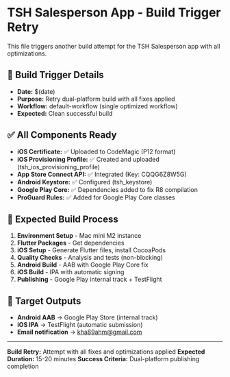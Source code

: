 # TSH Salesperson App - Build Trigger Retry

This file triggers another build attempt for the TSH Salesperson app with all optimizations.

## 🚀 Build Trigger Details
- **Date:** $(date)
- **Purpose:** Retry dual-platform build with all fixes applied
- **Workflow:** default-workflow (single optimized workflow)
- **Expected:** Clean successful build

## ✅ All Components Ready
- **iOS Certificate:** ✅ Uploaded to CodeMagic (P12 format)
- **iOS Provisioning Profile:** ✅ Created and uploaded (tsh_ios_provisioning_profile)
- **App Store Connect API:** ✅ Integrated (Key: CQQG6Z8W5G)
- **Android Keystore:** ✅ Configured (tsh_keystore)
- **Google Play Core:** ✅ Dependencies added to fix R8 compilation
- **ProGuard Rules:** ✅ Added for Google Play Core classes

## 🎯 Expected Build Process
1. **Environment Setup** - Mac mini M2 instance
2. **Flutter Packages** - Get dependencies
3. **iOS Setup** - Generate Flutter files, install CocoaPods
4. **Quality Checks** - Analysis and tests (non-blocking)
5. **Android Build** - AAB with Google Play Core fix
6. **iOS Build** - IPA with automatic signing
7. **Publishing** - Google Play internal track + TestFlight

## 📱 Target Outputs
- **Android AAB** → Google Play Store (internal track)
- **iOS IPA** → TestFlight (automatic submission)
- **Email notification** → kha89ahm@gmail.com

---
**Build Retry:** Attempt with all fixes and optimizations applied
**Expected Duration:** 15-20 minutes
**Success Criteria:** Dual-platform publishing completion